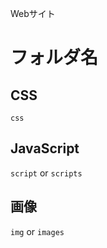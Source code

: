 Webサイト
# フォルダ名
## CSS
```css```

## JavaScript
```script``` or ```scripts```

## 画像
```img``` or ```images```
